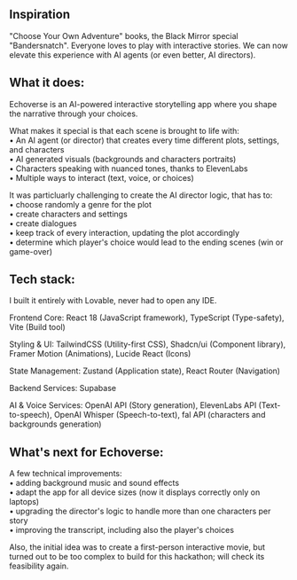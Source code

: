 ## Inspiration
"Choose Your Own Adventure" books, the Black Mirror special "Bandersnatch". Everyone loves to play with interactive stories. We can now elevate this experience with AI agents (or even better, AI directors).

## What it does:
Echoverse is an AI-powered interactive storytelling app where you shape the narrative through your choices.

What makes it special is that each scene is brought to life with: <br>
• An AI agent (or director) that creates every time different plots, settings, and characters <br>
• AI generated visuals (backgrounds and characters portraits) <br>
• Characters speaking with nuanced tones, thanks to ElevenLabs <br>
• Multiple ways to interact (text, voice, or choices) <br>

It was particluarly challenging to create the AI director logic, that has to: <br>
• choose randomly a genre for the plot <br>
• create characters and settings <br>
• create dialogues <br>
• keep track of every interaction, updating the plot accordingly <br>
• determine which player's choice would lead to the ending scenes (win or game-over) <br>

## Tech stack:
I built it entirely with Lovable, never had to open any IDE.

Frontend Core:
React 18 (JavaScript framework),
TypeScript (Type-safety),
Vite (Build tool)

Styling & UI:
TailwindCSS (Utility-first CSS),
Shadcn/ui (Component library),
Framer Motion (Animations),
Lucide React (Icons)

State Management:
Zustand (Application state), React Router (Navigation)

Backend Services:
Supabase

AI & Voice Services:
OpenAI API (Story generation), ElevenLabs API (Text-to-speech), OpenAI Whisper (Speech-to-text), fal API (characters and backgrounds generation)

## What's next for Echoverse:
A few technical improvements: <br>
• adding background music and sound effects <br>
• adapt the app for all device sizes (now it displays correctly only on laptops) <br>
• upgrading the director's logic to handle more than one characters per story <br>
• improving the transcript, including also the player's choices <br>

Also, the initial idea was to create a first-person interactive movie, but turned out to be too complex to build for this hackathon; will check its feasibility again.
